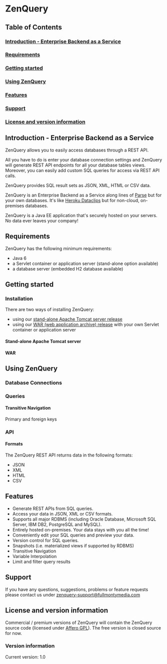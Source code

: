 ZenQuery
========

## Table of Contents

### [Introduction - Enterprise Backend as a Service](#introduction)
### [Requirements](#requirements)
### [Getting started](#getting-started)
### [Using ZenQuery](#usage)
### [Features](#features)
### [Support](#support)
### [License and version information](#license)

## <a name="introduction"/>Introduction - Enterprise Backend as a Service

ZenQuery allows you to easily access databases through a REST API.

All you have to do is enter your database connection settings and ZenQuery will generate REST API endpoints for all
your database tables views. Moreover, you can easily add custom SQL queries for access via REST API calls.

ZenQuery provides SQL result sets as JSON, XML, HTML or CSV data.

ZenQuery is an Enterprise Backend as a Service along lines of [Parse](https://parse.com/) but for your own databases.
It's like [Heroku Dataclips](https://devcenter.heroku.com/articles/dataclips) but for non-cloud, on-premises databases.

ZenQuery is a Java EE application that's securely hosted on your servers. No data ever leaves your company!

## <a name="requirements"/>Requirements

ZenQuery has the following minimum requirements:

* Java 6
* a Servlet container or application server (stand-alone option available)
* a database server (embedded H2 database available)

## <a name="getting-started"/>Getting started

### Installation

There are two ways of installing ZenQuery:

* using our [stand-alone Apache Tomcat server release](#stand-alone)
* using our [WAR (web application archive) release](#war) with your own Servlet container or application server

#### <a name="stand-alone"/>Stand-alone Apache Tomcat server

#### <a name="war"/>WAR

## <a name="usage"/>Using ZenQuery

### Database Connections

### Queries

#### Transitive Navigation

Primary and foreign keys

### API

#### Formats

The ZenQuery REST API returns data in the following formats:

* JSON
* XML
* HTML
* CSV

## <a name="features"/>Features

* Generate REST APIs from SQL queries.
* Access your data in JSON, XML or CSV formats.
* Supports all major RDBMS (including Oracle Database, Microsoft SQL Server, IBM DB2, PostgreSQL and MySQL).
* Entirely hosted on-premises. Your data stays with you all the time!
* Conveniently edit your SQL queries and preview your data.
* Version control for SQL queries.
* Snapshots (i.e. materialized views if supported by RDBMS)
* Transitive Navigation
* Variable Interpolation
* Limit and filter query results

## <a name="support"/>Support

If you have any questions, suggestions, problems or feature requests please contact us under
[zenquery-support@fullmontymedia.com](mailto:zenquery-support@fullmontymedia.com)


## <a name="license"/>License and version information

Commercial / premium versions of ZenQuery will contain the ZenQuery source code (licensed under
[Affero GPL](http://www.gnu.org/licenses/agpl-3.0.html)). The free version is closed source for now.

### Version information

Current version: 1.0
